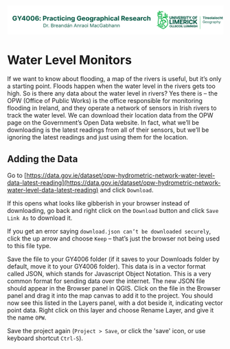 ![UL Geography logo](../assets/images/GY4006_logo.png)

# Water Level Monitors

If we want to know about flooding, a map of the rivers is useful, but it’s only a starting point. Floods happen when the water level in the rivers gets too high. So is there any data about the water level in rivers? Yes there is – the OPW (Office of Public Works) is the office responsible for monitoring flooding in Ireland, and they operate a network of sensors in Irish rivers to track the water level. We can download their location data from the OPW page on the Government’s Open Data website. In fact, what we’ll be downloading is the latest readings from all of their sensors, but we’ll be ignoring the latest readings and just using them for the location.

## Adding the Data

Go to [https://data.gov.ie/dataset/opw-hydrometric-network-water-level-data-latest-reading](https://data.gov.ie/dataset/opw-hydrometric-network-water-level-data-latest-reading)  and click ```Download```. 

If this opens what looks like gibberish in your browser instead of downloading, go back and right click on the ```Download``` button and click ```Save Link As``` to download it. 

If you get an error saying ```download.json can’t be downloaded securely```, click the up arrow and choose ```Keep``` – that’s just the browser not being used to this file type. 

Save the file to your GY4006 folder (if it saves to your Downloads folder by default, move it to your GY4006 folder). This data is in a vector format called JSON, which stands for Javascript Object Notation. This is a very common format for sending data over the internet. The new JSON file should appear in the Browser panel in QGIS. Click on the file in the Browser panel and drag it into the map canvas to add it to the project. You should now see this listed in the Layers panel, with a dot beside it, indicating vector point data. Right click on this layer and choose Rename Layer, and give it the name ```OPW```.

Save the project again (```Project > Save```, or click the 'save' icon, or use keyboard shortcut ```Ctrl-S```).
